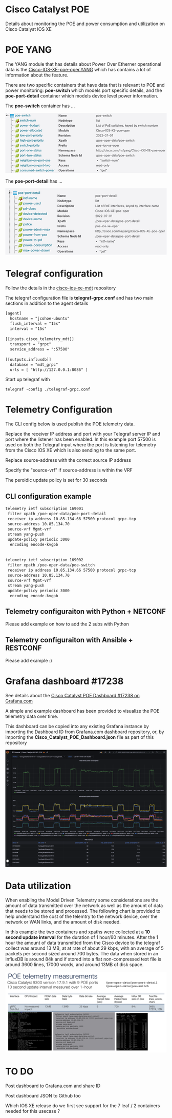 # Cisco Catalyst POE 

Details about monitoring the POE and power consumption and utilization on Cisco Catalyst IOS XE

# POE YANG

The YANG module that has details about Power Over Etherner operational data is the [Cisco-IOS-XE-poe-oper.YANG](https://github.com/YangModels/yang/blob/main/vendor/cisco/xe/1791/Cisco-IOS-XE-poe-oper.yang) which has contains a lot of information about the feature.

There are two specific containers that have data that is relevant to POE and power monitoring: **poe-switch** which models port specific details, and the **poe-port-detail** container which models device level power information.

The **poe-switch** container has ...

![YANG poe-switch](yang-poe-switch.png)

The **poe-port-detail** has ...

![YANG poe-port-detail](yang-poe-port-detail.png)

# Telegraf configuration
Follow the details in the [cisco-ios-xe-mdt](https://github.com/jeremycohoe/cisco-ios-xe-mdt/blob/master/telegraf-grpc.cfg) repository

The telegraf configuration file is **telegraf-grpc.conf** and has two main sections in addition to the agent details

```
[agent]
  hostname = "jcohoe-ubuntu"
  flush_interval = "15s"
  interval = "15s"

[[inputs.cisco_telemetry_mdt]]
  transport = "grpc"
  service_address = ":57500"

[[outputs.influxdb]]
  database = "mdt_grpc"
  urls = [ "http://127.0.0.1:8086" ]
```

Start up telegraf with

```
telegraf -config ./telegraf-grpc.conf
```


# Telemetry Configuration

The CLI config below is used publish the POE telemetry data.

Replace the receiver IP address and port with your Telegraf server IP and port where the listener has been enabled. In this example port 57500 is used on both the Telegraf input where the port is listening for telemetry from the Cisco IOS XE which is also sending to the same port.

Replace source-address with the correct source IP address

Specify the "source-vrf" if source-address is within the VRF

The peroidic update policy is set for 30 seconds

## CLI configuration example

```
telemetry ietf subscription 169001
 filter xpath /poe-oper-data/poe-port-detail
 receiver ip address 10.85.134.66 57500 protocol grpc-tcp
 source-address 10.85.134.70
 source-vrf Mgmt-vrf
 stream yang-push
 update-policy periodic 3000
  encoding encode-kvgpb


telemetry ietf subscription 169002
 filter xpath /poe-oper-data/poe-switch
 receiver ip address 10.85.134.66 57500 protocol grpc-tcp
 source-address 10.85.134.70
 source-vrf Mgmt-vrf
 stream yang-push
 update-policy periodic 3000
  encoding encode-kvgpb
```

## Telemetry configuraiton with Python + NETCONF

Please add example on how to add the 2 subs with Python 

## Telemetry configuraiton with Ansible + RESTCONF

Please add example :)

# Grafana dashboard #17238

See details about the [Cisco Catalyst POE Dashboard #17238 on Grafana.com](https://github.com/jeremycohoe/cisco-ios-xe-mdt/blob/master/telegraf-grpc.cfg)

A simple and example dashboard has been provided to visualize the POE telemetry data over time.

This dashboard can be copied into any existing Grafana instance by importing the Dashboard ID from Grafana.com dashboard repository, or, by importing the **Cisco_Catalyst_POE_Dashboard.json** file as part of this repository

![POE Grafana Dashboard](grafana-dashboard.png)


# Data utilization

When enabling the Model Driven Telemetry some considerations are the amount of data transmitted over the network as well as the amount of data that needs to be stored and processed. The following chart is provided to help understand the cost of the telemtry to the network device, over the network or WAN links, and the amount of disk needed.

In this example the two containers and xpaths were collected at a **10 second update interval** for the duration of 1 hour/60 minutes. After the 1 hour the amount of data transmitted from the Cisco device to the telegraf collect was around 13 MB, at at rate of about 29 kbps, with an average of 5 packets per second sized around 700 bytes. The data when stored in an InfluxDB is around 84k and if stored into a flat non-compressed text file is around 3600 lines, 17000 words, and around 13MB of disk space. 

![POE Telemetry Measurements](poe-telemetry-measurements.png)

# TO DO
Post dashboard to Grafana.com and share ID

Post dashboard JSON to Github too

Which IOS XE release do we first see support for the 7 leaf / 2 containers needed for this usecase ?

